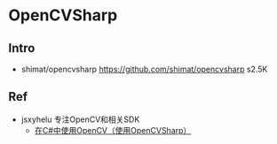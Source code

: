 # OpenCVSharp

## Intro
- shimat/opencvsharp  https://github.com/shimat/opencvsharp s2.5K


## Ref
- jsxyhelu 专注OpenCV和相关SDK
  - [在C#中使用OpenCV（使用OpenCVSharp）](https://www.cnblogs.com/jsxyhelu/p/9669583.html)